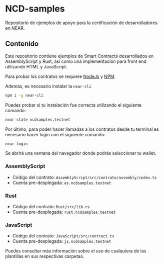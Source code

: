 # NCD-samples
Repositorio de ejemplos de apoyo para la certificación de desarrolladores en NEAR.

## Contenido

Este repositorio contiene ejemplos de Smart Contracts desarrollados en AssemblyScript y Rust, así como una implementación para front end utilizando HTML y JavaScript.

Para probar los contratos se requiere [NodeJs](https://nodejs.org/en/download/) y [NPM](https://docs.npmjs.com/cli/v7/configuring-npm/install/).

Además, es necesario instalar la `near-cli`

```sh
npm i -g near-cli
```

Puedes probar si tu instalación fue correcta utilizando el siguiente comando:

```sh
near state ncdsamples.testnet
```

Por último, para poder hacer llamadas a los contratos desde tu terminal es necesario hacer login con el siguiente comando:

```sh
near login
```

Se abrirá una ventana del navegador donde podrás seleccionar tu wallet.

### AssemblyScript

* Código del contrato: `AssemblyScript/src/contrato/assembly/index.ts`
* Cuenta pre-desplegada: `as.ncdsamples.testnet`

### Rust

* Código del contrato: `Rust/src/lib.rs`
* Cuenta pre-desplegada: `rust.ncdsamples.testnet`

### JavaScript

* Código del contrato: `JavaScript/src/contract.ts`
* Cuenta pre-desplegada: `js.ncdsamples.testnet`

Puedes consultar más información sobre el uso de cualquiera de las plantillas en sus respectivas carpetas.